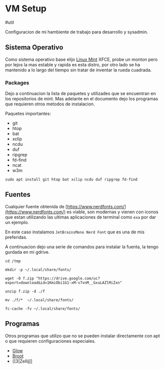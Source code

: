 # VM Setup

#util

Configuracion de mi hambiente de trabajo para desarrollo y sysadmin.

## Sistema Operativo

Como sistema operativo base elijo [Linux Mint](https://www.linuxmint.com/download.php) XFCE, probe un monton pero por lejos la mas estable y rapida es esta distro, por otro lado se ha mantenido a lo largo del tiempo sin tratar de inventar la rueda cuadrada.

### Packages

Dejo a continuacion la lista de paquetes y utilizades que se encuentran en los repositorios de mint. Mas adelante en el documento dejo los programas que requieren otros metodos de instalacion.

Paquetes importantes:

* git
* htop
* bat
* xclip
* ncdu
* duf
* ripgrep
* fd-find
* ncat
* w3m

```shell
sudo apt install git htop bat xclip ncdu duf ripgrep fd-find
```

## Fuentes

Cualquier fuente obtenida de [https://www.nerdfonts.com/](https://www.nerdfonts.com/) es viable, son modernas y vienen con iconos que estan utilizando las ultimas aplicaciones de terminal como `exa` por dar un ejemplo.

En este caso instalamos `JetBrainsMono Nerd Font` que es una de mis preferidas.

A continuacion dejo una serie de comandos para instalar la fuenta, la tengo gurdada en mi gdrive.

```shell
cd /tmp
```

```shell
mkdir -p ~/.local/share/fonts/
```

```shell
wget -O f.zip "https://drive.google.com/uc?export=download&id=1KmiObi1G1-xM-v7vnM__GxuLAZlMiZxn"
```

```shell
unzip f.zip -d ./f
```

```shell
mv ./f/*  ~/.local/share/fonts/
```

```shell
fc-cache -fv ~/.local/share/fonts/
```

## Programas

Otros programas que utilizo que no se pueden instalar directamente con apt o que requieren configuraciones especiales.

* [Glow](/home/benabhi/Documentos/Notes/Glow.md)
* [Broot](/home/benabhi/Documentos/Notes/Broot.md)
* [[3|Zellij]]


